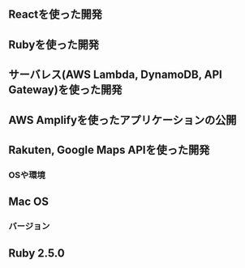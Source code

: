 ## Reactを使った開発
## Rubyを使った開発
## サーバレス(AWS Lambda, DynamoDB, API Gateway)を使った開発
## AWS Amplifyを使ったアプリケーションの公開
## Rakuten, Google Maps APIを使った開発
### OSや環境
## Mac OS
### バージョン
## Ruby 2.5.0
